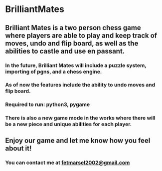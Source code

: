 # BrilliantMates

## Brilliant Mates is a two person chess game where players are able to play and keep track of moves, undo and flip board, as well as the abilities to castle and use en passant.

### In the future, Brilliant Mates will include a puzzle system, importing of pgns, and a chess engine.

### As of now the features include the ability to undo moves and flip board.

### Required to run: python3, pygame

### There is also a new game mode in the works where there will be a new piece and unique abilities for each player.

## Enjoy our game and let me know how you feel about it!

### You can contact me at fetmarsel2002@gmail.com
